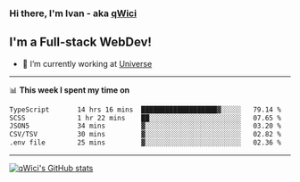 ### Hi there, I'm Ivan - aka [qWici][website]

## I'm a Full-stack WebDev!
- 🔭 I’m currently working at [Universe][universe]

---

📊 **This week I spent my time on**
<!--START_SECTION:waka-->

```txt
TypeScript       14 hrs 16 mins  ███████████████████▓░░░░░   79.14 %
SCSS             1 hr 22 mins    ██░░░░░░░░░░░░░░░░░░░░░░░   07.65 %
JSON5            34 mins         ▓░░░░░░░░░░░░░░░░░░░░░░░░   03.20 %
CSV/TSV          30 mins         ▓░░░░░░░░░░░░░░░░░░░░░░░░   02.82 %
.env file        25 mins         ▓░░░░░░░░░░░░░░░░░░░░░░░░   02.36 %
```

<!--END_SECTION:waka-->

---

[![qWici's GitHub stats](https://github-readme-stats.vercel.app/api?username=qWici)](https://github.com/qWici/github-readme-stats)

[website]: https://devkucher.com
[twitter]: https://twitter.com/KucherDev
[linkedin]: https://www.linkedin.com/in/ivankucher
[universe]: https://universeapps.limited
